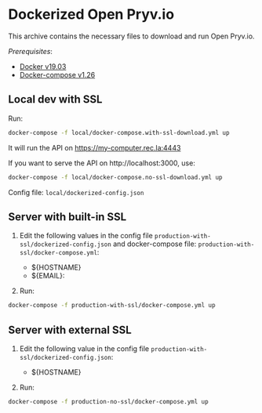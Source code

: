 # Dockerized Open Pryv.io

This archive contains the necessary files to download and run Open Pryv.io.

*Prerequisites*:

- [Docker v19.03](https://docs.docker.com/engine/install/)
- [Docker-compose v1.26](https://docs.docker.com/compose/install/)

## Local dev with SSL

Run:

```bash
docker-compose -f local/docker-compose.with-ssl-download.yml up
```

It will run the API on https://my-computer.rec.la:4443

If you want to serve the API on http://localhost:3000, use:

```bash
docker-compose -f local/docker-compose.no-ssl-download.yml up
```

Config file: `local/dockerized-config.json`

## Server with built-in SSL

1. Edit the following values in the config file `production-with-ssl/dockerized-config.json` and docker-compose file: `production-with-ssl/docker-compose.yml`:

   - ${HOSTNAME}
   - ${EMAIL}: 

2. Run:

```bash
docker-compose -f production-with-ssl/docker-compose.yml up
```

## Server with external SSL

1. Edit the following value in the config file `production-with-ssl/dockerized-config.json`:
   - ${HOSTNAME}

2. Run:

```bash
docker-compose -f production-no-ssl/docker-compose.yml up
```

